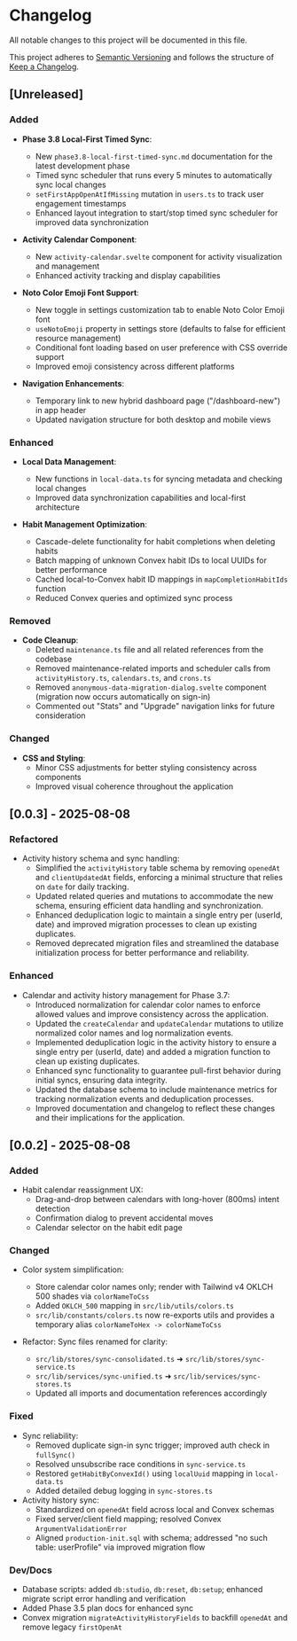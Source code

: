 # Changelog

All notable changes to this project will be documented in this file.

This project adheres to [Semantic Versioning](https://semver.org/) and follows the
structure of [Keep a Changelog](https://keepachangelog.com/en/1.1.0/).

## [Unreleased]

### Added
- **Phase 3.8 Local-First Timed Sync**:
  - New `phase3.8-local-first-timed-sync.md` documentation for the latest development phase
  - Timed sync scheduler that runs every 5 minutes to automatically sync local changes
  - `setFirstAppOpenAtIfMissing` mutation in `users.ts` to track user engagement timestamps
  - Enhanced layout integration to start/stop timed sync scheduler for improved data synchronization

- **Activity Calendar Component**:
  - New `activity-calendar.svelte` component for activity visualization and management
  - Enhanced activity tracking and display capabilities

- **Noto Color Emoji Font Support**:
  - New toggle in settings customization tab to enable Noto Color Emoji font
  - `useNotoEmoji` property in settings store (defaults to false for efficient resource management)
  - Conditional font loading based on user preference with CSS override support
  - Improved emoji consistency across different platforms

- **Navigation Enhancements**:
  - Temporary link to new hybrid dashboard page ("/dashboard-new") in app header
  - Updated navigation structure for both desktop and mobile views

### Enhanced
- **Local Data Management**:
  - New functions in `local-data.ts` for syncing metadata and checking local changes
  - Improved data synchronization capabilities and local-first architecture

- **Habit Management Optimization**:
  - Cascade-delete functionality for habit completions when deleting habits
  - Batch mapping of unknown Convex habit IDs to local UUIDs for better performance
  - Cached local-to-Convex habit ID mappings in `mapCompletionHabitIds` function
  - Reduced Convex queries and optimized sync process

### Removed
- **Code Cleanup**:
  - Deleted `maintenance.ts` file and all related references from the codebase
  - Removed maintenance-related imports and scheduler calls from `activityHistory.ts`, `calendars.ts`, and `crons.ts`
  - Removed `anonymous-data-migration-dialog.svelte` component (migration now occurs automatically on sign-in)
  - Commented out "Stats" and "Upgrade" navigation links for future consideration

### Changed
- **CSS and Styling**:
  - Minor CSS adjustments for better styling consistency across components
  - Improved visual coherence throughout the application

## [0.0.3] - 2025-08-08

### Refactored
- Activity history schema and sync handling:
  - Simplified the `activityHistory` table schema by removing `openedAt` and `clientUpdatedAt` fields, enforcing a minimal structure that relies on `date` for daily tracking.
  - Updated related queries and mutations to accommodate the new schema, ensuring efficient data handling and synchronization.
  - Enhanced deduplication logic to maintain a single entry per (userId, date) and improved migration processes to clean up existing duplicates.
  - Removed deprecated migration files and streamlined the database initialization process for better performance and reliability.

### Enhanced
- Calendar and activity history management for Phase 3.7:
  - Introduced normalization for calendar color names to enforce allowed values and improve consistency across the application.
  - Updated the `createCalendar` and `updateCalendar` mutations to utilize normalized color names and log normalization events.
  - Implemented deduplication logic in the activity history to ensure a single entry per (userId, date) and added a migration function to clean up existing duplicates.
  - Enhanced sync functionality to guarantee pull-first behavior during initial syncs, ensuring data integrity.
  - Updated the database schema to include maintenance metrics for tracking normalization events and deduplication processes.
  - Improved documentation and changelog to reflect these changes and their implications for the application.

## [0.0.2] - 2025-08-08

### Added
- Habit calendar reassignment UX:
  - Drag-and-drop between calendars with long-hover (800ms) intent detection
  - Confirmation dialog to prevent accidental moves
  - Calendar selector on the habit edit page

### Changed
- Color system simplification:
  - Store calendar color names only; render with Tailwind v4 OKLCH 500 shades via `colorNameToCss`
  - Added `OKLCH_500` mapping in `src/lib/utils/colors.ts`
  - `src/lib/constants/colors.ts` now re-exports utils and provides a temporary alias `colorNameToHex -> colorNameToCss`

- Refactor: Sync files renamed for clarity:
  - `src/lib/stores/sync-consolidated.ts` ➜ `src/lib/stores/sync-service.ts`
  - `src/lib/services/sync-unified.ts` ➜ `src/lib/services/sync-stores.ts`
  - Updated all imports and documentation references accordingly

### Fixed
- Sync reliability:
  - Removed duplicate sign-in sync trigger; improved auth check in `fullSync()`
  - Resolved unsubscribe race conditions in `sync-service.ts`
  - Restored `getHabitByConvexId()` using `localUuid` mapping in `local-data.ts`
  - Added detailed debug logging in `sync-stores.ts`
- Activity history sync:
  - Standardized on `openedAt` field across local and Convex schemas
  - Fixed server/client field mapping; resolved Convex `ArgumentValidationError`
  - Aligned `production-init.sql` with schema; addressed "no such table: userProfile" via improved migration flow

### Dev/Docs
- Database scripts: added `db:studio`, `db:reset`, `db:setup`; enhanced migrate script error handling and verification
- Added Phase 3.5 plan docs for enhanced sync
- Convex migration `migrateActivityHistoryFields` to backfill `openedAt` and remove legacy `firstOpenAt`
